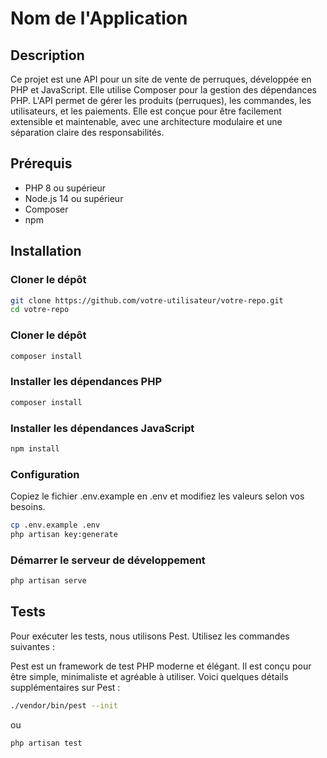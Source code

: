 # Nom de l'Application

## Description
Ce projet est une API pour un site de vente de perruques, 
développée en PHP et JavaScript. Elle utilise Composer pour 
la gestion des dépendances PHP.
L'API permet de gérer les produits (perruques), 
les commandes, les utilisateurs, et les paiements. 
Elle est conçue pour être facilement extensible et maintenable,
avec une architecture modulaire et une séparation claire des 
responsabilités.

## Prérequis
- PHP 8 ou supérieur
- Node.js 14 ou supérieur
- Composer
- npm

## Installation

### Cloner le dépôt
```bash
git clone https://github.com/votre-utilisateur/votre-repo.git
cd votre-repo
```

### Cloner le dépôt
```bash
composer install
```

### Installer les dépendances PHP
```bash
composer install
```

### Installer les dépendances JavaScript
```bash
npm install
```

### Configuration
Copiez le fichier .env.example en .env et modifiez les valeurs selon vos besoins.
```bash
cp .env.example .env
php artisan key:generate
```

### Démarrer le serveur de développement
```bash
php artisan serve
```

## Tests
Pour exécuter les tests, nous utilisons Pest. Utilisez les commandes suivantes :

Pest est un framework de test PHP moderne et élégant. Il est conçu pour être simple, minimaliste et agréable à utiliser. Voici quelques détails supplémentaires sur Pest :
```bash
./vendor/bin/pest --init
```
ou

```bash
php artisan test
```
